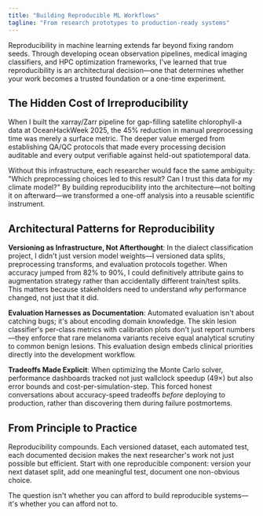 ```yaml
---
title: "Building Reproducible ML Workflows"
tagline: "From research prototypes to production-ready systems"
---
```


Reproducibility in machine learning extends far beyond fixing random seeds. Through developing ocean observation pipelines, medical imaging classifiers, and HPC optimization frameworks, I've learned that true reproducibility is an architectural decision—one that determines whether your work becomes a trusted foundation or a one-time experiment.

## The Hidden Cost of Irreproducibility

When I built the xarray/Zarr pipeline for gap-filling satellite chlorophyll-a data at OceanHackWeek 2025, the 45% reduction in manual preprocessing time was merely a surface metric. The deeper value emerged from establishing QA/QC protocols that made every processing decision auditable and every output verifiable against held-out spatiotemporal data.

Without this infrastructure, each researcher would face the same ambiguity: "Which preprocessing choices led to this result? Can I trust this data for my climate model?" By building reproducibility into the architecture—not bolting it on afterward—we transformed a one-off analysis into a reusable scientific instrument.

## Architectural Patterns for Reproducibility

**Versioning as Infrastructure, Not Afterthought**: In the dialect classification project, I didn't just version model weights—I versioned data splits, preprocessing transforms, and evaluation protocols together. When accuracy jumped from 82% to 90%, I could definitively attribute gains to augmentation strategy rather than accidentally different train/test splits. This matters because stakeholders need to understand *why* performance changed, not just that it did.

**Evaluation Harnesses as Documentation**: Automated evaluation isn't about catching bugs; it's about encoding domain knowledge. The skin lesion classifier's per-class metrics with calibration plots don't just report numbers—they enforce that rare melanoma variants receive equal analytical scrutiny to common benign lesions. This evaluation design embeds clinical priorities directly into the development workflow.

**Tradeoffs Made Explicit**: When optimizing the Monte Carlo solver, performance dashboards tracked not just wallclock speedup (49×) but also error bounds and cost-per-simulation-step. This forced honest conversations about accuracy-speed tradeoffs *before* deploying to production, rather than discovering them during failure postmortems.

## From Principle to Practice

Reproducibility compounds. Each versioned dataset, each automated test, each documented decision makes the next researcher's work not just possible but efficient. Start with one reproducible component: version your next dataset split, add one meaningful test, document one non-obvious choice.

The question isn't whether you can afford to build reproducible systems—it's whether you can afford not to.
